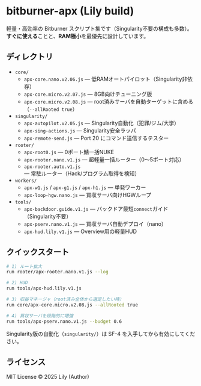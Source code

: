 # bitburner-apx (Lily build)

軽量・高効率の Bitburner スクリプト集です（Singularity不要の構成も多数）。
**すぐに使える**ことと、**RAM極小**を最優先に設計しています。

## ディレクトリ

- `core/`
  - `apx-core.nano.v2.06.js` — 低RAMオートパイロット（Singularity非依存）
  - `apx-core.micro.v2.07.js` — 8GB向けチューニング版
  - `apx-core.micro.v2.08.js` — root済みサーバを自動ターゲットに含める（`--allRooted true`）
- `singularity/`
  - `apx-autopilot.v2.05.js` — Singularity自動化（犯罪/ジム/大学）
  - `apx-sing-actions.js` — Singularity安全ラッパ
  - `apx-remote-send.js` — Port 20 にコマンド送信するテスター
- `rooter/`
  - `apx-root0.js` — 0ポート鯖一括NUKE
  - `apx-rooter.nano.v1.js` — 超軽量一括ルーター（0〜5ポート対応）
  - `apx-rooter.auto.v1.js` — 常駐ルーター（Hack/プログラム取得を検知）
- `workers/`
  - `apx-w1.js` / `apx-g1.js` / `apx-h1.js` — 単発ワーカー
  - `apx-loop-hgw.nano.js` — 買収サーバ向けHGWループ
- `tools/`
  - `apx-backdoor.guide.v1.js` — バックドア最短`connect`ガイド（Singularity不要）
  - `apx-pserv.nano.v1.js` — 買収サーバ自動デプロイ（nano）
  - `apx-hud.lily.v1.js` — Overview用の軽量HUD

## クイックスタート

```bash
# 1) ルート拡大
run rooter/apx-rooter.nano.v1.js --log

# 2) HUD
run tools/apx-hud.lily.v1.js

# 3) 収益マネージャ（root済み全体から選定したい時）
run core/apx-core.micro.v2.08.js --allRooted true

# 4) 買収サーバを段階的に増強
run tools/apx-pserv.nano.v1.js --budget 0.6
```

Singularity版の自動化（`singularity/`）は SF-4 を入手してから有効にしてください。

## ライセンス

MIT License © 2025 Lily (Author)
